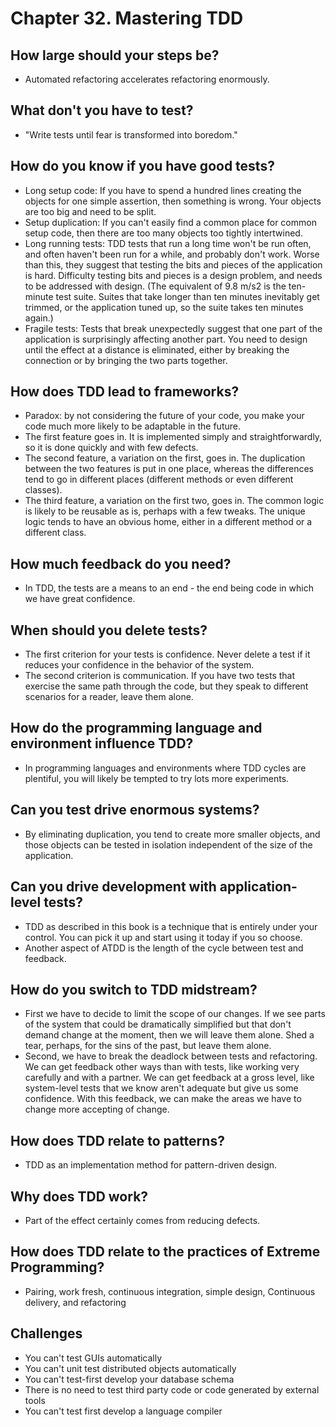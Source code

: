 # Chapter 32. Mastering TDD

## How large should your steps be?
- Automated refactoring accelerates refactoring enormously.

## What don't you have to test?
- "Write tests until fear is transformed into boredom."

## How do you know if you have good tests?
- Long setup code: If you have to spend a hundred lines creating the objects for one simple assertion, then something is wrong. Your objects are too big and need to be split.
- Setup duplication: If you can't easily find a common place for common setup code, then there are too many objects too tightly intertwined.
- Long running tests: TDD tests that run a long time won't be run often, and often haven't been run for a while, and probably don't work. Worse than this, they suggest that testing the bits and pieces of the application is hard. Difficulty testing bits and pieces is a design problem, and needs to be addressed with design. (The equivalent of 9.8 m/s2 is the ten-minute test suite. Suites that take longer than ten minutes inevitably get trimmed, or the application tuned up, so the suite takes ten minutes again.)
- Fragile tests: Tests that break unexpectedly suggest that one part of the application is surprisingly affecting another part. You need to design until the effect at a distance is eliminated, either by breaking the connection or by bringing the two parts together.

## How does TDD lead to frameworks?
- Paradox: by not considering the future of your code, you make your code much more likely to be adaptable in the future.
- The first feature goes in. It is implemented simply and straightforwardly, so it is done quickly and with few defects.
- The second feature, a variation on the first, goes in. The duplication between the two features is put in one place, whereas the differences tend to go in different places (different methods or even different classes).
- The third feature, a variation on the first two, goes in. The common logic is likely to be reusable as is, perhaps with a few tweaks. The unique logic tends to have an obvious home, either in a different method or a different class.

## How much feedback do you need?
- In TDD, the tests are a means to an end - the end being code in which we have great confidence.

## When should you delete tests?
- The first criterion for your tests is confidence. Never delete a test if it reduces your confidence in the behavior of the system.
- The second criterion is communication. If you have two tests that exercise the same path through the code, but they speak to different scenarios for a reader, leave them alone.

## How do the programming language and environment influence TDD?
- In programming languages and environments where TDD cycles are plentiful, you will likely be tempted to try lots more experiments.

## Can you test drive enormous systems?
- By eliminating duplication, you tend to create more smaller objects, and those objects can be tested in isolation independent of the size of the application.

## Can you drive development with application-level tests?
- TDD as described in this book is a technique that is entirely under your control. You can pick it up and start using it today if you so choose.
- Another aspect of ATDD is the length of the cycle between test and feedback.

## How do you switch to TDD midstream?
- First we have to decide to limit the scope of our changes. If we see parts of the system that could be dramatically simplified but that don't demand change at the moment, then we will leave them alone. Shed a tear, perhaps, for the sins of the past, but leave them alone.
- Second, we have to break the deadlock between tests and refactoring. We can get feedback other ways than with tests, like working very carefully and with a partner. We can get feedback at a gross level, like system-level tests that we know aren't adequate but give us some confidence. With this feedback, we can make the areas we have to change more accepting of change.

## How does TDD relate to patterns?
- TDD as an implementation method for pattern-driven design.

## Why does TDD work?
- Part of the effect certainly comes from reducing defects.

## How does TDD relate to the practices of Extreme Programming?
- Pairing, work fresh, continuous integration, simple design, Continuous delivery, and refactoring

## Challenges
- You can't test GUIs automatically
- You can't unit test distributed objects automatically
- You can't test-first develop your database schema 
- There is no need to test third party code or code generated by external tools
- You can't test first develop a language compiler